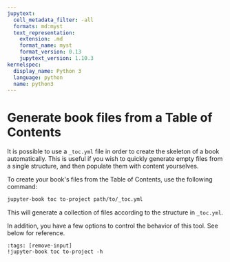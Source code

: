 ```yaml
---
jupytext:
  cell_metadata_filter: -all
  formats: md:myst
  text_representation:
    extension: .md
    format_name: myst
    format_version: 0.13
    jupytext_version: 1.10.3
kernelspec:
  display_name: Python 3
  language: python
  name: python3
---
```


# Generate book files from a Table of Contents

It is possible to use a `_toc.yml` file in order to create the skeleton of a book automatically.
This is useful if you wish to quickly generate empty files from a single structure, and then populate them with content yourselves.

To create your book's files from the Table of Contents, use the following command:

```bash
jupyter-book toc to-project path/to/_toc.yml
```

This will generate a collection of files according to the structure in `_toc.yml`.

In addition, you have a few options to control the behavior of this tool.
See below for reference.

```{code-cell}
:tags: [remove-input]
!jupyter-book toc to-project -h
```

